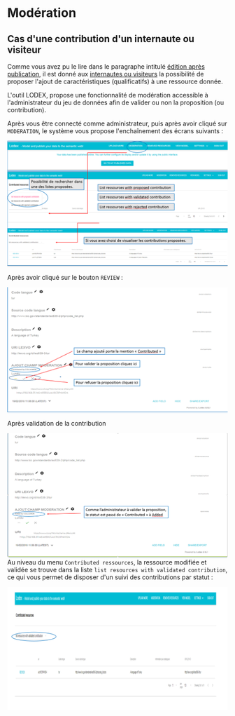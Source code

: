 # Modération

## Cas d'une contribution d'un internaute ou visiteur

Comme vous avez pu le lire dans le paragraphe intitulé [édition après publication](../editionaprespublication/), il est donné aux [internautes ou visiteurs](../editionaprespublication/vousetesinternaute.md) la possibilité de proposer l'ajout de caractéristiques \(qualificatifs\) à une ressource donnée.

L'outil LODEX, propose une fonctionnalité de modération accessible à l'administrateur du jeu de données afin de valider ou non la proposition \(ou contribution\).

Après vous être connecté comme administrateur, puis après avoir cliqué sur `MODERATION`, le système vous propose l'enchaînement des écrans suivants :

![&#xC9;cran de mod&#xE9;ration, choix des contributions par leur statut](../.gitbook/assets/moderation1.png)

Après avoir cliqué sur le bouton `REVIEW` :

![&#xC9;cran de validation d&apos;une contribution](../.gitbook/assets/moderation2.png)

Après validation de la contribution

![Affichage du nom du contributeur](../.gitbook/assets/moderation3.png) Au niveau du menu `Contributed ressources`, la ressource modifiée et validée se trouve dans la liste `list resources with validated contribution`, ce qui vous permet de disposer d'un suivi des contributions par statut :

![Liste des ressources avec contribution valid&#xE9;e](../.gitbook/assets/moderation4.png)


